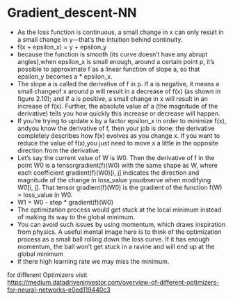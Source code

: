 # Gradient_descent-NN
-  As the loss function is continuous, a small change in x can only result in a small change in y—that’s the intuition behind continuity.
-  f(x + epsilon_x) = y + epsilon_y
-  because the function is smooth (its curve doesn’t have any abrupt angles),when epsilon_x is small enough, around a certain point p, it’s possible to approximate f as a linear function of slope a, so that epsilon_y becomes a * epsilon_x.
- The slope a is called the derivative of f in p. If a is negative, it means a small changeof x around p will result in a decrease of f(x) (as shown in figure 2.10); and if a is positive, a small change in x will result in an increase of f(x). Further, the absolute value of a (the magnitude of the derivative) tells you how quickly this increase or decrease will happen.
- If you’re trying to update x by a factor epsilon_x in order to minimize f(x), andyou know the derivative of f, then your job is done: the derivative completely describes how f(x) evolves as you change x. If you want to reduce the value of f(x),you just need to move x a little in the opposite direction from the derivative.
- Let’s say the current value of W is W0. Then the derivative of f in the point W0 is a tensorgradient(f)(W0) with the same shape as W, where each coefficient gradient(f)(W0)[i, j] indicates the direction and magnitude of the change in loss_value youobserve when modifying W0[i, j]. That tensor gradient(f)(W0) is the gradient of the function f(W) = loss_value in W0.
- W1 = W0 - step * gradient(f)(W0)
- The optimization process would get stuck at the local minimum instead of making its way to the global minimum.
-  You can avoid such issues by using momentum, which draws inspiration from physics. A useful mental image here is to think of the optimization process as a small ball rolling down the loss curve. If it has enough momentum, the ball won’t get stuck in a ravine and will end up at the global minimum
- if there high learning rate we may miss the minimum.

for different Optimizers visit https://medium.datadriveninvestor.com/overview-of-different-optimizers-for-neural-networks-e0ed119440c3
